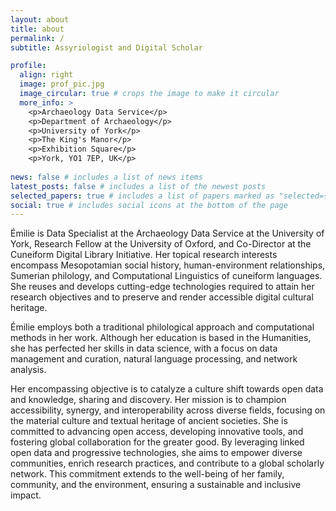 ```yaml
---
layout: about
title: about
permalink: /
subtitle: Assyriologist and Digital Scholar

profile:
  align: right
  image: prof_pic.jpg
  image_circular: true # crops the image to make it circular
  more_info: >
    <p>Archaeology Data Service</p>
    <p>Department of Archaeology</p>
    <p>University of York</p>
    <p>The King's Manor</p>
    <p>Exhibition Square</p> 
    <p>York, YO1 7EP, UK</p>
        
news: false # includes a list of news items
latest_posts: false # includes a list of the newest posts
selected_papers: true # includes a list of papers marked as "selected={true}"
social: true # includes social icons at the bottom of the page
---
```



Émilie is Data Specialist at the Archaeology Data Service at the University of York, Research Fellow at the University of Oxford, and Co-Director at the Cuneiform Digital Library Initiative. Her topical research interests encompass Mesopotamian social history, human-environment relationships, Sumerian philology, and Computational Linguistics of cuneiform languages. She reuses and develops cutting-edge technologies required to attain her research objectives and to preserve and render accessible digital cultural heritage.
  
Émilie employs both a traditional philological approach and computational methods in her work. Although her education is based in the Humanities, she has perfected her skills in data science, with a focus on data management and curation, natural language processing, and network analysis.

Her encompassing objective is to catalyze a culture shift towards open data and knowledge, sharing and discovery. Her mission is to champion accessibility, synergy, and interoperability across diverse fields, focusing on the material culture and textual heritage of ancient societies. She is committed to advancing open access, developing innovative tools, and fostering global collaboration for the greater good. By leveraging linked open data and progressive technologies, she aims to empower diverse communities, enrich research practices, and contribute to a global scholarly network. This commitment extends to the well-being of her family, community, and the environment, ensuring a sustainable and inclusive impact.
